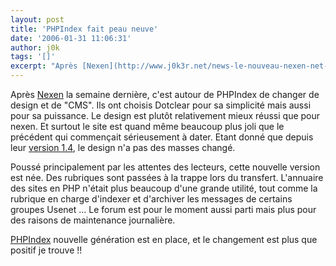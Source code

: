 ```yaml
---
layout: post
title: 'PHPIndex fait peau neuve'
date: '2006-01-31 11:06:31'
author: j0k
tags: '[]'
excerpt: "Après [Nexen](http://www.j0k3r.net/news-le-nouveau-nexen-net-1040.html) la semaine dernière, c'est autour de PHPIndex de changer de design et de &quot;CMS&quot;.     \nIls ont choisis Dotclear pour sa simplicité mais aussi pour sa puissance. Le design est plutôt relativement mieux réussi que pour nexen. Et surtout le site est quand même beaucoup plus joli      …"
---
```


Après [Nexen](http://www.j0k3r.net/news-le-nouveau-nexen-net-1040.html) la semaine dernière, c'est autour de PHPIndex de changer de design et de &quot;CMS&quot;.
Ils ont choisis Dotclear pour sa simplicité mais aussi pour sa puissance. Le design est plutôt relativement mieux réussi que pour nexen. Et surtout le site est quand même beaucoup plus joli que le précédent qui commençait sérieusement à dater. Etant donné que depuis leur [version 1.4](http://web.archive.org/web/20000202083131/http://www.phpindex.com/), le design n'a pas des masses changé.

Poussé principalement par les attentes des lecteurs, cette nouvelle version est née. Des rubriques sont passées à la trappe lors du transfert. L'annuaire des sites en PHP n'était plus beaucoup d'une grande utilité, tout comme la rubrique en charge d'indexer et d'archiver les messages de certains groupes Usenet ... Le forum est pour le moment aussi parti mais plus pour des raisons de maintenance journalière.

[PHPIndex](http://www.phpindex.com/) nouvelle génération est en place, et le changement est plus que positif je trouve !!
